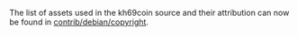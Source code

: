 The list of assets used in the kh69coin source and their attribution can now be found in [contrib/debian/copyright](../contrib/debian/copyright).
